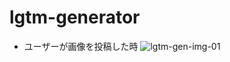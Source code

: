 # lgtm-generator
- ユーザーが画像を投稿した時
![lgtm-gen-img-01](https://github.com/ArsagaHisamiKurita/lgtm-generator/assets/161806167/511b1da3-d970-45a1-9f7a-b0ce218383ed)
